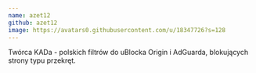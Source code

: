 ```yaml
---
name: azet12
github: azet12
image: https://avatars0.githubusercontent.com/u/18347726?s=128
---
```

Twórca KADa - polskich filtrów do uBlocka Origin i AdGuarda, blokujących strony typu przekręt.

